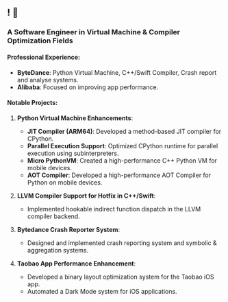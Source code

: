 ## ! 👋

### A Software Engineer in Virtual Machine & Compiler Optimization Fields

#### Professional Experience:
- **ByteDance**: Python Virtual Machine, C++/Swift Compiler, Crash report and analyse systems.
- **Alibaba**: Focused on improving app performance.

#### Notable Projects:
1. **Python Virtual Machine Enhancements**:
   - **JIT Compiler (ARM64)**: Developed a method-based JIT compiler for CPython.
   - **Parallel Execution Support**: Optimized CPython runtime for parallel execution using subinterpreters.
   - **Micro PythonVM**: Created a high-performance C++ Python VM for mobile devices.
   - **AOT Compiler**: Developed a high-performance AOT Compiler for Python on mobile devices.

2. **LLVM Compiler Support for Hotfix in C++/Swift**:
   - Implemented hookable indirect function dispatch in the LLVM compiler backend.

3. **Bytedance Crash Reporter System**:
   - Designed and implemented crash reporting system and symbolic & aggregation systems.

4. **Taobao App Performance Enhancement**:
   - Developed a binary layout optimization system for the Taobao iOS app.
   - Automated a Dark Mode system for iOS applications.
